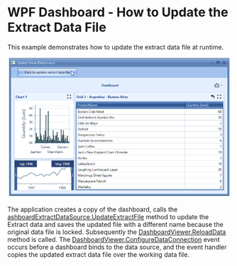 # WPF Dashboard - How to Update the Extract Data File

This example demonstrates how to update the extract data file at runtime.

![screenshot](/images/screenshot.png)

The application creates a copy of the dashboard, calls the [ashboardExtractDataSource.UpdateExtractFile](https://docs.devexpress.com/Dashboard/DevExpress.DashboardCommon.DashboardExtractDataSource.UpdateExtractFile) method to update the Extract data and saves the updated file with a different name because the original data file is locked. Subsequently the [DashboardViewer.ReloadData](https://docs.devexpress.com/Dashboard/DevExpress.DashboardWin.DashboardViewer.ReloadData) method is called. The [DashboardViewer.ConfigureDataConnection](xref:DevExpress.DashboardWin.DashboardViewer.ConfigureDataConnection) event occurs before a dashboard binds to the data source, and the event handler copies the updated extract data file over the working data file.
